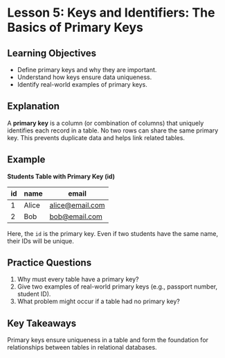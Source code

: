 # Lesson 5: Keys and Identifiers: The Basics of Primary Keys

## Learning Objectives
- Define primary keys and why they are important.
- Understand how keys ensure data uniqueness.
- Identify real-world examples of primary keys.

## Explanation
A **primary key** is a column (or combination of columns) that uniquely identifies each record in a table. No two rows can share the same primary key. This prevents duplicate data and helps link related tables.

## Example
**Students Table with Primary Key (id)**

| id | name   | email             |
|----|--------|-------------------|
| 1  | Alice  | alice@email.com   |
| 2  | Bob    | bob@email.com     |

Here, the `id` is the primary key. Even if two students have the same name, their IDs will be unique.

## Practice Questions
1. Why must every table have a primary key?
2. Give two examples of real-world primary keys (e.g., passport number, student ID).
3. What problem might occur if a table had no primary key?

## Key Takeaways
Primary keys ensure uniqueness in a table and form the foundation for relationships between tables in relational databases.
